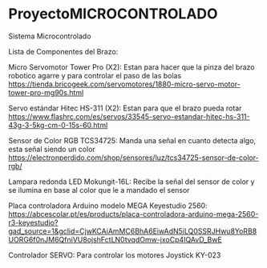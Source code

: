 # ProyectoMICROCONTROLADO
Sistema Microcontrolado

Lista de Componentes del Brazo: 

Micro Servomotor Tower Pro (X2): Estan para hacer que la pinza del brazo robotico agarre y para controlar el paso de las bolas 
https://tienda.bricogeek.com/servomotores/1880-micro-servo-motor-tower-pro-mg90s.html

Servo estándar Hitec HS-311 (X2): Estan para que el brazo pueda rotar  
https://www.flashrc.com/es/servos/33545-servo-estandar-hitec-hs-311-43g-3-5kg-cm-0-15s-60.html

Sensor de Color RGB TCS34725: Manda una señal en cuanto detecta algo, esta señal siendo un color 
https://electronperdido.com/shop/sensores/luz/tcs34725-sensor-de-color-rgb/

Lampara redonda LED Mokungit-16L: Recibe la señal del sensor de color y se ilumina en base al color que le a mandado el sensor

Placa controladora Arduino modelo MEGA Keyestudio 2560:
https://abcescolar.pt/es/products/placa-controladora-arduino-mega-2560-r3-keyestudio?gad_source=1&gclid=CjwKCAiAmMC6BhA6EiwAdN5iLQ0SSRJHwu8YoRB8UORG6f0nJM6QfniVU8ojshFctLN0tvqdOmw-jxoCp4IQAvD_BwE

Controlador SERVO: Para controlar los motores
Joystick KY-023

